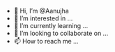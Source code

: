 - 👋 Hi, I’m @Aanujha
- 👀 I’m interested in ...
- 🌱 I’m currently learning ...
- 💞️ I’m looking to collaborate on ...
- 📫 How to reach me ...

<!---
Aanujha/Aanujha is a ✨ special ✨ repository because its `README.md` (this file) appears on your GitHub profile.
You can click the Preview link to take a look at your changes.
--->
